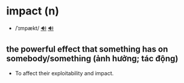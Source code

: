 # impact (n)

- /ˈɪmpækt/ [🔊](https://www.oxfordlearnersdictionaries.com/media/english/uk_pron/i/imp/impac/impact__gb_3.mp3) [🔊](https://www.oxfordlearnersdictionaries.com/media/english/us_pron/i/imp/impac/impact__us_1.mp3)

## the powerful effect that something has on somebody/something (ảnh hưởng; tác động)

- To affect their exploitability and impact.